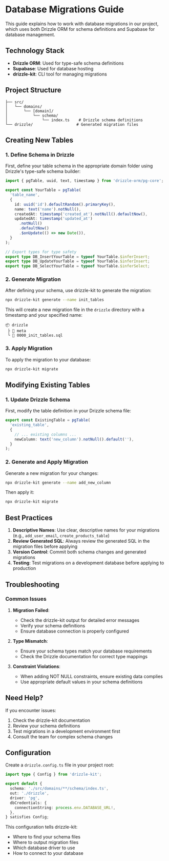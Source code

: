 # Database Migrations Guide

This guide explains how to work with database migrations in our project, which uses both Drizzle ORM for schema definitions and Supabase for database management.

## Technology Stack
- **Drizzle ORM**: Used for type-safe schema definitions
- **Supabase**: Used for database hosting
- **drizzle-kit**: CLI tool for managing migrations

## Project Structure
```
├── src/
│   └── domains/
│       └── [domain]/
│           └── schema/
│               └── index.ts    # Drizzle schema definitions
└── drizzle/                   # Generated migration files
```

## Creating New Tables

### 1. Define Schema in Drizzle
First, define your table schema in the appropriate domain folder using Drizzle's type-safe schema builder:

```typescript
import { pgTable, uuid, text, timestamp } from 'drizzle-orm/pg-core';

export const YourTable = pgTable(
  'table_name',
  {
    id: uuid('id').defaultRandom().primaryKey(),
    name: text('name').notNull(),
    createdAt: timestamp('created_at').notNull().defaultNow(),
    updatedAt: timestamp('updated_at')
      .notNull()
      .defaultNow()
      .$onUpdate(() => new Date()),
  }
);

// Export types for type safety
export type DB_InsertYourTable = typeof YourTable.$inferInsert;
export type DB_UpdateYourTable = typeof YourTable.$inferInsert;
export type DB_SelectYourTable = typeof YourTable.$inferSelect;
```

### 2. Generate Migration
After defining your schema, use drizzle-kit to generate the migration:

```bash
npx drizzle-kit generate --name init_tables
```

This will create a new migration file in the `drizzle` directory with a timestamp and your specified name:

```
📦 drizzle
 ├ 📂 meta
 └ 📜 0000_init_tables.sql
```

### 3. Apply Migration
To apply the migration to your database:

```bash
npx drizzle-kit migrate
```

## Modifying Existing Tables

### 1. Update Drizzle Schema
First, modify the table definition in your Drizzle schema file:

```typescript
export const ExistingTable = pgTable(
  'existing_table',
  {
    // ... existing columns ...
    newColumn: text('new_column').notNull().default(''),
  }
);
```

### 2. Generate and Apply Migration
Generate a new migration for your changes:

```bash
npx drizzle-kit generate --name add_new_column
```

Then apply it:

```bash
npx drizzle-kit migrate
```

## Best Practices

1. **Descriptive Names**: Use clear, descriptive names for your migrations (e.g., `add_user_email`, `create_products_table`)
2. **Review Generated SQL**: Always review the generated SQL in the migration files before applying
3. **Version Control**: Commit both schema changes and generated migrations
4. **Testing**: Test migrations on a development database before applying to production

## Troubleshooting

### Common Issues

1. **Migration Failed**: 
   - Check the drizzle-kit output for detailed error messages
   - Verify your schema definitions
   - Ensure database connection is properly configured

2. **Type Mismatch**: 
   - Ensure your schema types match your database requirements
   - Check the Drizzle documentation for correct type mappings

3. **Constraint Violations**: 
   - When adding NOT NULL constraints, ensure existing data complies
   - Use appropriate default values in your schema definitions

## Need Help?

If you encounter issues:
1. Check the drizzle-kit documentation
2. Review your schema definitions
3. Test migrations in a development environment first
4. Consult the team for complex schema changes

## Configuration

Create a `drizzle.config.ts` file in your project root:

```typescript
import type { Config } from 'drizzle-kit';

export default {
  schema: './src/domains/**/schema/index.ts',
  out: './drizzle',
  driver: 'pg',
  dbCredentials: {
    connectionString: process.env.DATABASE_URL!,
  },
} satisfies Config;
```

This configuration tells drizzle-kit:
- Where to find your schema files
- Where to output migration files
- Which database driver to use
- How to connect to your database 